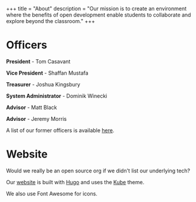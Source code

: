 +++
title = "About"
description = "Our mission is to create an environment where the benefits of open development enable students to collaborate and explore beyond the classroom."
+++

# Officers

**President** - Tom Casavant

**Vice President** - Shaffan Mustafa

**Treasurer** - Joshua Kingsbury

**System Administrator** - Dominik Winecki

**Advisor** - Matt Black

**Advisor** - Jeremy Morris

A list of our former officers is available [here](/former-officers).


# Website

Would we really be an open source org if we didn't list our underlying tech?

Our [website](https://github.com/osuosc/website) is built with [Hugo](https://gohugo.io/) and uses the [Kube](https://github.com/jeblister/kube) theme.

We also use Font Awesome for icons.